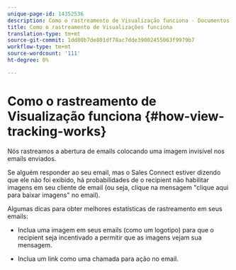 ```yaml
---
unique-page-id: 14352536
description: Como o rastreamento de Visualização funciona - Documentos do Marketing - Documentação do produto
title: Como o rastreamento de Visualizações funciona
translation-type: tm+mt
source-git-commit: 1dd80b7de801df78ac7dde39002455063f9979b7
workflow-type: tm+mt
source-wordcount: '111'
ht-degree: 0%

---
```



# Como o rastreamento de Visualização funciona {#how-view-tracking-works}

Nós rastreamos a abertura de emails colocando uma imagem invisível nos emails enviados.

Se alguém responder ao seu email, mas o Sales Connect estiver dizendo que ele não foi exibido, há probabilidades de o recipient não habilitar imagens em seu cliente de email (ou seja, clique na mensagem &quot;clique aqui para baixar imagens&quot; no email).

Algumas dicas para obter melhores estatísticas de rastreamento em seus emails:

* Inclua uma imagem em seus emails (como um logotipo) para que o recipient seja incentivado a permitir que as imagens vejam sua mensagem.

* Inclua um link como uma chamada para ação no email.
